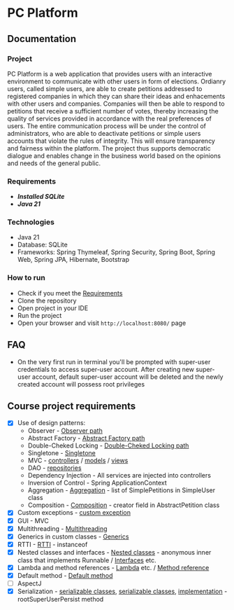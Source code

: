 # PC Platform
## Documentation
### Project
PC Platform is a web application that provides users with an interactive environment to communicate with other users in form of elections. Ordianry users, called simple users, are able to create petitions addressed to registered companies in which they can share their ideas and enhacements with other users and companies. Companies will then be able to respond to petitions that receive a sufficient number of votes, thereby increasing the quality of services provided in accordance with the real preferences of users. The entire communication process will be under the control of administrators, who are able to deactivate petitions or simple users accounts that violate the rules of integrity. This will ensure transparency and fairness within the platform. The project thus supports democratic dialogue and enables change in the business world based on the opinions and needs of the general public.

### Requirements
  * **_Installed SQLite_**
  * **_Java 21_**
### Technologies
  * Java 21
  * Database: SQLite
  * Frameworks: Spring Thymeleaf, Spring Security, Spring Boot, Spring Web, Spring JPA, Hibernate, Bootstrap
### How to run
  * Check if you meet the [Requirements](#Requirements "Requirements")
  * Clone the repository
  * Open project in your IDE
  * Run the project
  * Open your browser and visit `http://localhost:8080/` page

## FAQ
  * On the very first run in terminal you'll be prompted with super-user credentials to access super-user account. After creating new super-user account, default super-user account will be deleted and the newly created account will possess root privileges

## Course project requirements
- [x] Use of design patterns:
  * Observer - [Observer path](src/main/java/com/petition/platform/ooprequirements/EventManager.java "Observer")
  * Abstract Factory - [Abstract Factory path](src/main/java/com/petition/platform/ooprequirements/UserFactory.java "Abstract Factory")
  * Double-Cheked Locking - [Double-Cheked Locking path](src/main/java/com/petition/platform/ooprequirements/EventManager.java "Double-Checked Locking")
  * Singletone - [Singletone](src/main/java/com/petition/platform/ooprequirements/EventManager.java "Singletone")
  * MVC - [controllers](src/main/java/com/petition/platform/controllers "controllers") / [models](src/main/java/com/petition/platform/models "models") / [views](src/main/resources/templates "templates")
  * DAO - [repositories](src/main/java/com/petition/platform/repositories "repositories")
  * Dependency Injection - All services are injected into controllers
  * Inversion of Control - Spring ApplicationContext
  * Aggregation - [Aggregation](src/main/java/com/petition/platform/models/SimpleUser.java "Aggregation") - list of SimplePetitions in SimpleUser class
  * Composition - [Composition](src/main/java/com/petition/platform/models/AbstractPetition.java "Composition") - creator field in AbstractPetition class
- [x] Custom exceptions - [custom exception](src/main/java/com/petition/platform/ooprequirements/InvalidArgumentListException.java "custom exception")
- [x] GUI - MVC
- [x] Multithreading - [Multithreading](src/main/java/com/petition/platform/ooprequirements/EventManager.java "Multithreading")
- [x] Generics in custom classes - [Generics](src/main/java/com/petition/platform/ooprequirements/UserFactory.java "Generics")
- [x] RTTI - [RTTI](src/main/java/com/petition/platform/models/SimplePetition.java "RTTI") - instanceof
- [x] Nested classes and interfaces - [Nested classes](src/main/java/com/petition/platform/ooprequirements/EventManager.java "Nested classes") - anonymous inner class that implements Runnable / [Interfaces](src/main/java/com/petition/platform/ooprequirements/EventListener.java "Interfaces") etc.
- [x] Lambda and method references - [Lambda](src/main/java/com/petition/platform/services/CustomUserDetailsService.java "Lambda") etc. / [Method reference](src/main/java/com/petition/platform/configs/SecurityConfig.java "Method reference")
- [x] Default method - [Default method](src/main/java/com/petition/platform/ooprequirements/EventListener.java "Default method")
- [ ] AspectJ
- [x] Serialization - [serializable classes](src/main/java/com/petition/platform/models/SuperUser.java "serializable classes"), [serializable classes](src/main/java/com/petition/platform/models/User.java "serializable classes"), [implementation](src/main/java/com/petition/platform/services/CustomUserDetailsService.java "implementation") - rootSuperUserPersist method

